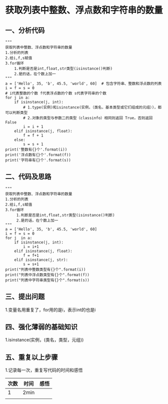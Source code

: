 # 获取列表中整数、浮点数和字符串的数量

## 一、分析代码
    """
    获取列表中整数、浮点数和字符串的数量
    1.分析的列表
    2.给i,f,s赋值
    3.for循环
        1.判断是否是int,float,str类型(isinstance()判断)
        2.是的话，在个数上加一
    """
    a = ['Hello', 35, 'b', 45.5, 'world', 60]  # 包含字符串、整数和浮点数的列表
    i = f = s = 0
    # i代表整数的个数 f代表浮点数的个数 s代表字符串的个数
    for j in a:
        if isinstance(j, int):
            # 1.type(实例)和isinstance(实例，（类名，基本类型或它们组成的元组）)，都可以判断类型
            # 2.对象的类型与参数二的类型（classinfo）相同则返回 True，否则返回 False
            i = i + 1
        elif isinstance(j, float):
            f = f + 1
        else:
            s = s + 1
    print('整数有{}个'.format(i))
    print('浮点数有{}个'.format(f))
    print('字符串有{}个'.format(s))
## 二、代码及思路
    """
    获取列表中整数、浮点数和字符串的数量
    1.分析的列表
    2.给i,f,s赋值
    3.for循环
         1.判断是否是int,float,str类型(isinstance()判断)
         2.是的话，在个数上加一
    """
    a = ['Hello', 35, 'b', 45.5, 'world', 60]
    i = f = s = 0
    for j  in a:
        if isinstance(j, int):
            i = i+1
        elif isinstance(j, float):
            f = f+1
        elif isinstance(j, str):
            s = s+1
    print("列表中整数类型有{}个".format(i))
    print("列表中浮点数类型有{}个".format(f))
    print("列表中字符串类型有{}个".format(s))
## 三、提出问题
 1.变量名用重复了，for用的是i，表示int的也是i
 
## 四、强化薄弱的基础知识
 1.isinstance(实例，(类名，类型，元组))
 
## 五、重复以上步骤
 1.记录每一次，重复写代码的时间和感悟<br>
 
| 次数 | 时间 | 感悟 |
| :---          |     :---:      |          ---: |
|   1  |  2min    |     |
|       |        |       |

